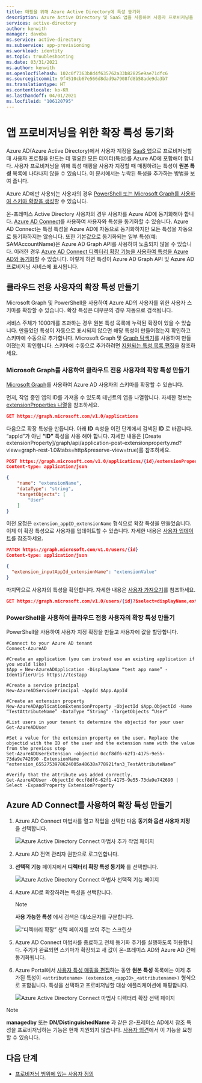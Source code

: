 ```yaml
---
title: 매핑을 위해 Azure Active Directory에 특성 동기화
description: Azure Active Directory 및 SaaS 앱을 사용하여 사용자 프로비저닝을 구성하는 경우 디렉터리 확장 기능을 사용하여 기본값으로 동기화되지 않은 원본 특성을 추가합니다.
services: active-directory
author: kenwith
manager: daveba
ms.service: active-directory
ms.subservice: app-provisioning
ms.workload: identity
ms.topic: troubleshooting
ms.date: 03/31/2021
ms.author: kenwith
ms.openlocfilehash: 102c0f7363b8d4f635762a33b82825e9ae71dfc6
ms.sourcegitcommit: 9f4510cb67e566d8dad9a7908fd8b58ade9da3b7
ms.translationtype: HT
ms.contentlocale: ko-KR
ms.lasthandoff: 04/01/2021
ms.locfileid: "106120795"
---
```

# <a name="syncing-extension-attributes-for-app-provisioning"></a>앱 프로비저닝을 위한 확장 특성 동기화

Azure AD(Azure Active Directory)에서 사용자 계정을 [SaaS 앱](../saas-apps/tutorial-list.md)으로 프로비저닝할 때 사용자 프로필을 만드는 데 필요한 모든 데이터(특성)를 Azure AD에 포함해야 합니다. 사용자 프로비저닝을 위해 특성 매핑을 사용자 지정할 때 매핑하려는 특성이 **원본 특성** 목록에 나타나지 않을 수 있습니다. 이 문서에서는 누락된 특성을 추가하는 방법을 보여 줍니다.

Azure AD에만 사용되는 사용자의 경우 [PowerShell 또는 Microsoft Graph를 사용하여 스키마 확장을 생성](#create-an-extension-attribute-on-a-cloud-only-user)할 수 있습니다.

온-프레미스 Active Directory 사용자의 경우 사용자를 Azure AD에 동기화해야 합니다. [Azure AD Connect](../hybrid/whatis-azure-ad-connect.md)를 사용하여 사용자와 특성을 동기화할 수 있습니다. Azure AD Connect는 특정 특성을 Azure AD에 자동으로 동기화하지만 모든 특성을 자동으로 동기화하지는 않습니다. 또한 기본값으로 동기화되는 일부 특성(예: SAMAccountName)은 Azure AD Graph API를 사용하여 노출되지 않을 수 있습니다. 이러한 경우 [Azure AD Connect 디렉터리 확장 기능을 사용하여 특성을 Azure AD와 동기화](#create-an-extension-attribute-using-azure-ad-connect)할 수 있습니다. 이렇게 하면 특성이 Azure AD Graph API 및 Azure AD 프로비저닝 서비스에 표시됩니다.

## <a name="create-an-extension-attribute-on-a-cloud-only-user"></a>클라우드 전용 사용자의 확장 특성 만들기
Microsoft Graph 및 PowerShell을 사용하여 Azure AD의 사용자를 위한 사용자 스키마를 확장할 수 있습니다. 확장 특성은 대부분의 경우 자동으로 검색됩니다.

서비스 주체가 1000개를 초과하는 경우 원본 특성 목록에 누락된 확장이 있을 수 있습니다. 만들었던 특성이 자동으로 표시되지 않으면 해당 특성이 만들어졌는지 확인하고 스키마에 수동으로 추가합니다. Microsoft Graph 및 [Graph 탐색기](/graph/graph-explorer/graph-explorer-overview.md)를 사용하여 만들어졌는지 확인합니다. 스키마에 수동으로 추가하려면 [지원되는 특성 목록 편집](customize-application-attributes.md#editing-the-list-of-supported-attributes)을 참조하세요.

### <a name="create-an-extension-attribute-on-a-cloud-only-user-using-microsoft-graph"></a>Microsoft Graph를 사용하여 클라우드 전용 사용자의 확장 특성 만들기
[Microsoft Graph](/graph/overview.md)를 사용하여 Azure AD 사용자의 스키마를 확장할 수 있습니다. 

먼저, 작업 중인 앱의 ID를 가져올 수 있도록 테넌트의 앱을 나열합니다. 자세한 정보는 [extensionProperties 나열](/graph/api/application-list-extensionproperty?view=graph-rest-1.0&tabs=http&preserve-view=true)을 참조하세요.

```json
GET https://graph.microsoft.com/v1.0/applications
```

다음으로 확장 특성을 만듭니다. 아래 **ID** 속성을 이전 단계에서 검색된 **ID** 로 바꿉니다. “appId”가 아닌  **“ID”** 특성을 사용 해야 합니다. 자세한 내용은 [Create extensionProperty]/graph/api/application-post-extensionproperty.md?view=graph-rest-1.0&tabs=http&preserve-view=true)를 참조하세요.

```json
POST https://graph.microsoft.com/v1.0/applications/{id}/extensionProperties
Content-type: application/json

{
    "name": "extensionName",
    "dataType": "string",
    "targetObjects": [
        "User"
    ]
}
```

이전 요청은 `extension_appID_extensionName` 형식으로 확장 특성을 만들었습니다. 이제 이 확장 특성으로 사용자를 업데이트할 수 있습니다. 자세한 내용은 [사용자 업데이트](/graph/api/user-update.md?view=graph-rest-1.0&tabs=http&preserve-view=true)를 참조하세요.
```json
PATCH https://graph.microsoft.com/v1.0/users/{id}
Content-type: application/json

{
  "extension_inputAppId_extensionName": "extensionValue"
}
```
마지막으로 사용자의 특성을 확인합니다. 자세한 내용은 [사용자 가져오기](/graph/api/user-get.md?view=graph-rest-1.0&tabs=http#example-3-users-request-using-select&preserve-view=true)를 참조하세요.

```json
GET https://graph.microsoft.com/v1.0/users/{id}?$select=displayName,extension_inputAppId_extensionName
```


### <a name="create-an-extension-attribute-on-a-cloud-only-user-using-powershell"></a>PowerShell을 사용하여 클라우드 전용 사용자의 확장 특성 만들기
PowerShell을 사용하여 사용자 지정 확장을 만들고 사용자에 값을 할당합니다. 

```
#Connect to your Azure AD tenant   
Connect-AzureAD

#Create an application (you can instead use an existing application if you would like)
$App = New-AzureADApplication -DisplayName “test app name” -IdentifierUris https://testapp

#Create a service principal
New-AzureADServicePrincipal -AppId $App.AppId

#Create an extension property
New-AzureADApplicationExtensionProperty -ObjectId $App.ObjectId -Name “TestAttributeName” -DataType “String” -TargetObjects “User”

#List users in your tenant to determine the objectid for your user
Get-AzureADUser

#Set a value for the extension property on the user. Replace the objectid with the ID of the user and the extension name with the value from the previous step
Set-AzureADUserExtension -objectid 0ccf8df6-62f1-4175-9e55-73da9e742690 -ExtensionName “extension_6552753978624005a48638a778921fan3_TestAttributeName”

#Verify that the attribute was added correctly.
Get-AzureADUser -ObjectId 0ccf8df6-62f1-4175-9e55-73da9e742690 | Select -ExpandProperty ExtensionProperty

```

## <a name="create-an-extension-attribute-using-azure-ad-connect"></a>Azure AD Connect를 사용하여 확장 특성 만들기

1. Azure AD Connect 마법사를 열고 작업을 선택한 다음 **동기화 옵션 사용자 지정** 을 선택합니다.

   ![Azure Active Directory Connect 마법사 추가 작업 페이지](./media/user-provisioning-sync-attributes-for-mapping/active-directory-connect-customize.png)
 
2. Azure AD 전역 관리자 권한으로 로그인합니다. 

3. **선택적 기능** 페이지에서 **디렉터리 확장 특성 동기화** 를 선택합니다.
 
   ![Azure Active Directory Connect 마법사 선택적 기능 페이지](./media/user-provisioning-sync-attributes-for-mapping/active-directory-connect-directory-extension-attribute-sync.png)

4. Azure AD로 확장하려는 특성을 선택합니다.
   > [!NOTE]
   > **사용 가능한 특성** 에서 검색은 대/소문자를 구분합니다.

   ![“디렉터리 확장” 선택 페이지를 보여 주는 스크린샷](./media/user-provisioning-sync-attributes-for-mapping/active-directory-connect-directory-extensions.png)

5. Azure AD Connect 마법사를 종료하고 전체 동기화 주기를 실행하도록 허용합니다. 주기가 완료되면 스키마가 확장되고 새 값이 온-프레미스 AD와 Azure AD 간에 동기화됩니다.
 
6. Azure Portal에서 [사용자 특성 매핑을 편집](customize-application-attributes.md)하는 동안 **원본 특성** 목록에는 이제 추가된 특성이 `<attributename> (extension_<appID>_<attributename>)` 형식으로 포함됩니다. 특성을 선택하고 프로비저닝할 대상 애플리케이션에 매핑합니다.

   ![Azure Active Directory Connect 마법사 디렉터리 확장 선택 페이지](./media/user-provisioning-sync-attributes-for-mapping/attribute-mapping-extensions.png)

> [!NOTE]
> **managedby** 또는 **DN/DistinguishedName** 과 같은 온-프레미스 AD에서 참조 특성을 프로비저닝하는 기능은 현재 지원되지 않습니다. [사용자 의견](https://feedback.azure.com/forums/169401-azure-active-directory)에서 이 기능을 요청할 수 있습니다. 


## <a name="next-steps"></a>다음 단계

* [프로비저닝 범위에 있는 사용자 정의](../app-provisioning/define-conditional-rules-for-provisioning-user-accounts.md)
